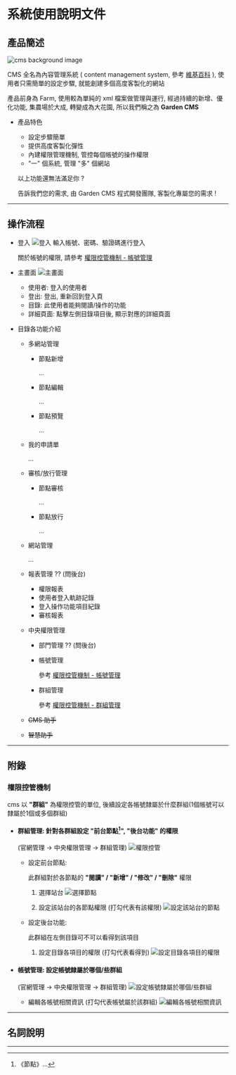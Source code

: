 # 系統使用說明文件

## 產品簡述

![cms background image](https://i.imgur.com/eiR6mV9.png)

CMS 全名為內容管理系統 ( content management system, 參考 [維基百科](https://zh.wikipedia.org/wiki/%E5%86%85%E5%AE%B9%E7%AE%A1%E7%90%86%E7%B3%BB%E7%BB%9F) ), 使用者只需簡單的設定步驟, 就能創建多個高度客製化的網站

產品前身為 Farm, 使用較為單純的 xml 檔案做管理與運行,
經過持續的新增、優化功能, 集農場於大成, 轉變成為大花園, 所以我們稱之為 **Garden CMS**

- 產品特色
  - 設定步驟簡單
  - 提供高度客製化彈性
  - 內建權限管理機制, 管控每個帳號的操作權限
  - "一" 個系統, 管理 "多" 個網站

  以上功能還無法滿足你 ?

  告訴我們您的需求, 由 Garden CMS 程式開發團隊, 客製化專屬您的需求 !

---

## 操作流程

- 登入
![登入](./assets/image/login.png)
  輸入帳號、密碼、驗證碼進行登入

  關於帳號的權限, 請參考 [權限控管機制 - 帳號管理](#帳號管理) 

- 主畫面
  ![主畫面](./assets/image/dashboard.png)
  - 使用者: 登入的使用者
  - 登出: 登出, 重新回到登入頁
  - 目錄: 此使用者能夠閱讀/操作的功能
  - 詳細頁面: 點擊左側目錄項目後, 顯示對應的詳細頁面
- 目錄各功能介紹
  - 多網站管理
    - 節點新增

      ...
    - 節點編輯

      ...
    - 節點預覽

      ...
  - 我的申請單

    ...
  - 審核/放行管理
    - 節點審核

      ...
    - 節點放行

      ...
  - 網站管理

    ...
  - 報表管理 ?? (問後台)
    - 權限報表
    - 使用者登入軌跡記錄
    - 登入操作功能項目紀錄
    - 審核報表
  - 中央權限管理
    - 部門管理 ?? (問後台)
    - 帳號管理

      參考 [權限控管機制 - 帳號管理](#帳號管理)

    - 群組管理

      參考 [權限控管機制 - 群組管理](#群組管理)
  - ~~CMS 助手~~
  - ~~智慧助手~~

---

## 附錄

### 權限控管機制

cms 以 **"群組"** 為權限控管的單位, 後續設定各帳號隸屬於什麼群組(1個帳號可以隸屬於1個或多個群組)

- #### 群組管理: 針對各群組設定 **"前台節點[^1]"**, **"後台功能"** 的權限

  (官網管理 -> 中央權限管理 -> 群組管理)
  ![權限控管](./assets/image/authorityControl.png)

  - 設定前台節點:

    此群組對於各節點的 **"閱讀" / "新增" / "修改" / "刪除"** 權限

    1. 選擇站台
  ![選擇節點](./assets/image/authorityControlFrontendSelect.png)

    2. 設定該站台的各節點權限 (打勾代表有該權限)
  ![設定該站台的節點](./assets/image/authorityControlFrontendDetail.png)

  - 設定後台功能:

    此群組在左側目錄可不可以看得到該項目

    1. 設定目錄各項目的權限 (打勾代表看得到)
  ![設定目錄各項目的權限](./assets/image/authorityControlBackend.png)

- #### 帳號管理: 設定帳號隸屬於哪個/些群組

  (官網管理 -> 中央權限管理 -> 群組管理)
  ![設定帳號隸屬於哪個/些群組](./assets/image/authorityControlAccount.png)

  - 編輯各帳號相關資訊 (打勾代表帳號屬於該群組)
  ![編輯各帳號相關資訊](./assets/image/authorityControlAccountPopup.png)

---

## 名詞說明

[^1]: 《節點》...

---
